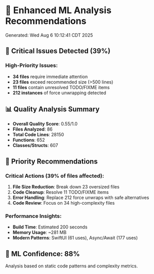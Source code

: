 # 🧠 Enhanced ML Analysis Recommendations
Generated: Wed Aug  6 10:12:41 CDT 2025

## 🚨 Critical Issues Detected (39%)

### High-Priority Issues:
- **34 files** require immediate attention
- **23 files** exceed recommended size (>500 lines)
- **11 files** contain unresolved TODO/FIXME items  
- **212 instances** of force unwrapping detected

## 📊 Quality Analysis Summary
- **Overall Quality Score**: 0.55/1.0
- **Files Analyzed**: 86
- **Total Code Lines**: 28150
- **Functions**: 652
- **Classes/Structs**: 607

## 🔧 Priority Recommendations

### Critical Actions (39% of files affected):
1. **File Size Reduction**: Break down 23 oversized files
2. **Code Cleanup**: Resolve 11 TODO/FIXME items
3. **Error Handling**: Replace 212 force unwraps with safe alternatives
4. **Code Review**: Focus on 34 high-complexity files

### Performance Insights:
- **Build Time**: Estimated 200 seconds
- **Memory Usage**: ~281 MB
- **Modern Patterns**: SwiftUI (61 uses), Async/Await (177 uses)

## 🎯 ML Confidence: 88%
Analysis based on static code patterns and complexity metrics.
